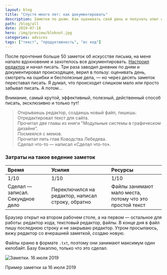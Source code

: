 ```yaml
---
layout: blog
title: "Спустя много лет: как документировать"
description: Заметки по дням. Как оценивать свой день и получать опыт отовсюду
path: /blog/all
date: 2019-07-18
hero: /img/preview/bloknot.jpg
categories: advices
tags: ["текст", "продуктивность", "вс код"]
---
```


После прочтения больше 50 заметок об искусстве письма, на меня напало вдохновение и захотелось все документировать. [Настроил редактор](https://kistauri.dtroode.now.sh/minimalistic-vscode/) и начал писать. Три раза заводил дневник по дням и документировал происходящее, верил в пользу: оценивать день, смотреть на ошибки и бесполезные дела, — но через десять заметок переставал писать. Я думал, что происходит слишком мало или просто забывал писать. А потом...

Внимание, самый крутой, эффективный, полезный, действенный способ писать, эксклюзивно и только тут!

> Открываешь редактор, создаешь новый файл, пишешь:
> Отредактировал текст для сайта.\
> Прочитал две главы из книги "Модульные системы в графическом дизайне".\
> Посмеялся с мемов.\
> Прочитал пять глав Ководства Лебедева.\
> Сделал что-то — написал «Сделал что-то».

### Затраты на такое ведение заметок

| Время                            | Усилия                                            | Ресурсы                                                 |
| :------------------------------- | :------------------------------------------------ | :------------------------------------------------------ |
| 1/10                             | 1/10                                              | 1/10                                                    |
| Сделал — записал. Секундное дело | Переключился на редактор, написал строку, обратно | Файлы занимают мало места, потому что это простой текст |

Браузер открыт на втором рабочем столе, а на первом — остальное для работы: редактор кода, текстовый редактор, файлы. В конце дня в файл пишу последнюю строку и не закрываю редактор. Утром просыпаюсь, вижу редактор со вчерашней заметкой, создаю новую.

Файлы храню в формате `.txt`, поэтому они занимают максимум один килобайт. Базу бэкаплю, только что это сделал.

![Заметки. 16 июля 2019](/img/daily-notes.jpg "Заметки. 16 июля 2019")

<figcaption>Пример заметки за 16 июля 2019</figcaption>

